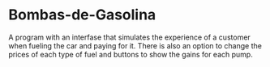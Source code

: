 # Bombas-de-Gasolina
A program with an interfase that simulates the experience of a customer when fueling the car and paying for it. There is also an option to change the prices of each type of fuel and buttons to show the gains for each pump.
